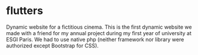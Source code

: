 # flutters
Dynamic website for a fictitious cinema.
This is the first dynamic website we made with a friend for my annual project during my first year of university at ESGI Paris.
We had to use native php (neither framework nor library were authorized except Bootstrap for CSS).
